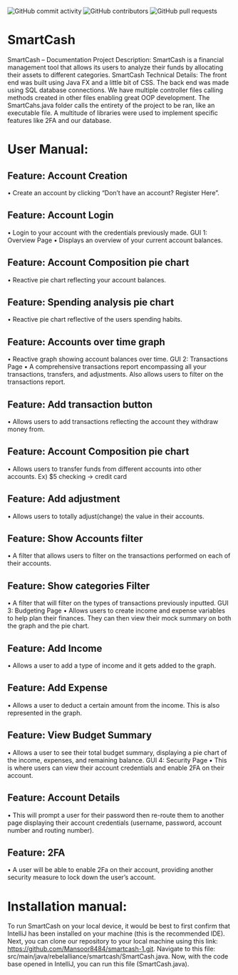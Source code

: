      
![GitHub commit activity](https://img.shields.io/github/commit-activity/y/Mansoor8484/smartcash-1)
![GitHub contributors](https://img.shields.io/github/contributors/Mansoor8484/smartcash-1)
![GitHub pull requests](https://img.shields.io/github/issues-pr/Mansoor8484/smartcash-1)

# SmartCash

SmartCash – Documentation
Project Description: 
SmartCash is a financial management tool that allows its users to analyze their funds by allocating their assets to different categories.
SmartCash Technical Details:
The front end was built using Java FX and a little bit of CSS. The back end was made using SQL database connections. We have multiple controller files calling methods created in other files enabling great OOP development. The SmartCahs.java folder calls the entirety of the project to be ran, like an executable file. A multitude of libraries were used to implement specific features like 2FA and our database.
# User Manual:
## Feature: Account Creation
•	Create an account by clicking “Don’t have an account? Register Here”. 
## Feature: Account Login
•	Login to your account with the credentials previously made.
GUI 1: Overview Page
•	Displays an overview of your current account balances.
## Feature: Account Composition pie chart
•	Reactive pie chart reflecting your account balances.
## Feature: Spending analysis pie chart
•	Reactive pie chart reflective of the users spending habits.
## Feature: Accounts over time graph
•	Reactive graph showing account balances over time.
GUI 2: Transactions Page
•	A comprehensive transactions report encompassing all your transactions, transfers, and adjustments. Also allows users to filter on the transactions report.
## Feature: Add transaction button
•	Allows users to add transactions reflecting the account they withdraw money from.
## Feature: Account Composition pie chart
•	Allows users to transfer funds from different accounts into other accounts. Ex) $5 checking -> credit card
## Feature: Add adjustment
•	Allows users to totally adjust(change) the value in their accounts.
## Feature: Show Accounts filter
•	A filter that allows users to filter on the transactions performed on each of their accounts.
## Feature: Show categories Filter
•	A filter that will filter on the types of transactions previously inputted.
GUI 3: Budgeting Page
•	Allows users to create income and expense variables to help plan their finances. They can then view their mock summary on both the graph and the pie chart.
## Feature: Add Income
•	Allows a user to add a type of income and it gets added to the graph.
## Feature: Add Expense
•	Allows a user to deduct a certain amount from the income. This is also represented in the graph.
## Feature: View Budget Summary
•	Allows a user to see their total budget summary, displaying a pie chart of the income, expenses, and remaining balance.
GUI 4: Security Page
•	This is where users can view their account credentials and enable 2FA on their account.
## Feature: Account Details
•	This will prompt a user for their password then re-route them to another page displaying their account credentials (username, password, account number and routing number).
## Feature: 2FA
•	A user will be able to enable 2Fa on their account, providing another security measure to lock down the user’s account.



# Installation manual:
To run SmartCash on your local device, it would be best to first confirm that IntelliJ has been installed on your machine (this is the recommended IDE). Next, you can clone our repository to your local machine using this link: https://github.com/Mansoor8484/smartcash-1.git. Navigate to this file: src/main/java/rebelalliance/smartcash/SmartCash.java. Now, with the code base opened in IntelliJ, you can run this file (SmartCash.java). 
